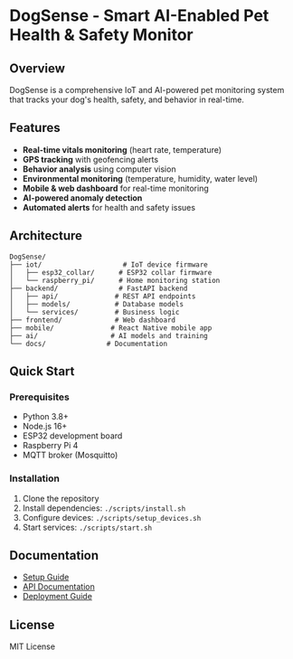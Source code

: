 # DogSense - Smart AI-Enabled Pet Health & Safety Monitor

## Overview
DogSense is a comprehensive IoT and AI-powered pet monitoring system that tracks your dog's health, safety, and behavior in real-time.

## Features
- **Real-time vitals monitoring** (heart rate, temperature)
- **GPS tracking** with geofencing alerts
- **Behavior analysis** using computer vision
- **Environmental monitoring** (temperature, humidity, water level)
- **Mobile & web dashboard** for real-time monitoring
- **AI-powered anomaly detection**
- **Automated alerts** for health and safety issues

## Architecture

```
DogSense/
├── iot/                    # IoT device firmware
│   ├── esp32_collar/      # ESP32 collar firmware
│   └── raspberry_pi/      # Home monitoring station
├── backend/               # FastAPI backend
│   ├── api/              # REST API endpoints
│   ├── models/           # Database models
│   └── services/         # Business logic
├── frontend/             # Web dashboard
├── mobile/              # React Native mobile app
├── ai/                  # AI models and training
└── docs/               # Documentation
```

## Quick Start

### Prerequisites
- Python 3.8+
- Node.js 16+
- ESP32 development board
- Raspberry Pi 4
- MQTT broker (Mosquitto)

### Installation
1. Clone the repository
2. Install dependencies: `./scripts/install.sh`
3. Configure devices: `./scripts/setup_devices.sh`
4. Start services: `./scripts/start.sh`

## Documentation
- [Setup Guide](docs/setup/README.md)
- [API Documentation](docs/api/README.md)
- [Deployment Guide](docs/deployment/README.md)

## License
MIT License